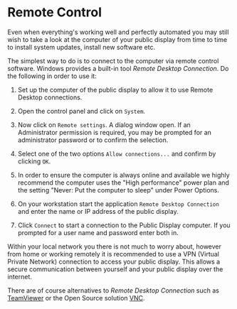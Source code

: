 # Remote Control

Even when everything's working well and perfectly automated you may still wish to take a look at the computer of your public display from time to time to install system updates, install new software etc. 

The simplest way to do is to connect to the computer via remote control software. Windows provides a built-in tool *Remote Desktop Connection*. Do the following in order to use it:

1. Set up the computer of the public display to allow it to use Remote Desktop connections.

  1. Open the control panel and click on `System`.

  2. Now click on `Remote settings`. A dialog window open. If an Administrator permission is required, you may be prompted for an administrator password or to confirm the selection.

  3. Select one of the two options `Allow connections...` and confirm by clicking `OK`.

  4. In order to ensure the computer is always online and available we highly recommend the computer uses the "High performance" power plan and the setting "Never: Put the computer to sleep" under Power Options. 

2. On your workstation start the application `Remote Desktop Connection` and enter the name or IP address of the public display.

3. Click `Connect` to start a connection to the Public Display computer. If you prompted for a user name and password enter both in.

Within your local network you there is not much to worry about, however from home or working remotely it is recommended to use a VPN (Virtual Private Network) connection to access your public display. This allows a secure communication between yourself and your public display over the internet.

There are of course alternatives to *Remote Desktop Connection* such as [TeamViewer](http://www.teamviewer.com) or the Open Source solution [VNC](http://www.tightvnc.com).
